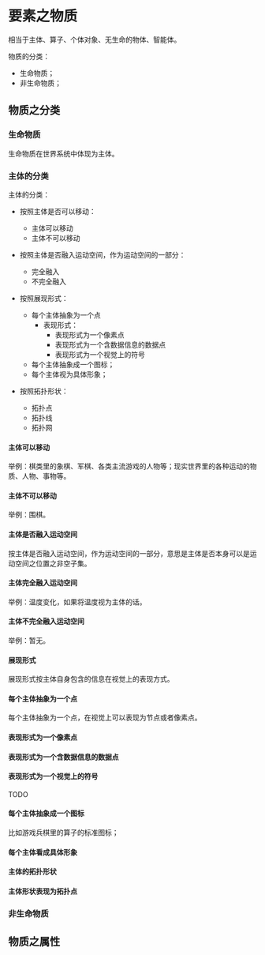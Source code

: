 # 要素之物质


相当于主体、算子、个体对象、无生命的物体、智能体。

物质的分类：
- 生命物质；
- 非生命物质；


## 物质之分类

### 生命物质

生命物质在世界系统中体现为主体。



### 主体的分类

主体的分类：

- 按照主体是否可以移动：
	- 主体可以移动
	- 主体不可以移动
- 按照主体是否融入运动空间，作为运动空间的一部分：
	- 完全融入
	- 不完全融入
- 按照展现形式：

  - 每个主体抽象为一个点
    - 表现形式：
      - 表现形式为一个像素点
      - 表现形式为一个含数据信息的数据点
      - 表现形式为一个视觉上的符号
  - 每个主体抽象成一个图标；
  - 每个主体视为具体形象；

- 按照拓扑形状：

  - 拓扑点
  - 拓扑线
  - 拓扑网

  

#### 主体可以移动

举例：棋类里的象棋、军棋、各类主流游戏的人物等；现实世界里的各种运动的物质、人物、事物等。



#### 主体不可以移动

举例：围棋。


#### 主体是否融入运动空间

按主体是否融入运动空间，作为运动空间的一部分，意思是主体是否本身可以是运动空间之位置之非空子集。


#### 主体完全融入运动空间

举例：温度变化，如果将温度视为主体的话。

#### 主体不完全融入运动空间

举例：暂无。

#### 展现形式

展现形式按主体自身包含的信息在视觉上的表现方式。

#### 每个主体抽象为一个点

每个主体抽象为一个点，在视觉上可以表现为节点或者像素点。

#### 表现形式为一个像素点



#### 表现形式为一个含数据信息的数据点




#### 表现形式为一个视觉上的符号

TODO



#### 每个主体抽象成一个图标

比如游戏兵棋里的算子的标准图标；



#### 每个主体看成具体形象



#### 主体的拓扑形状





#### 主体形状表现为拓扑点



### 非生命物质



## 物质之属性